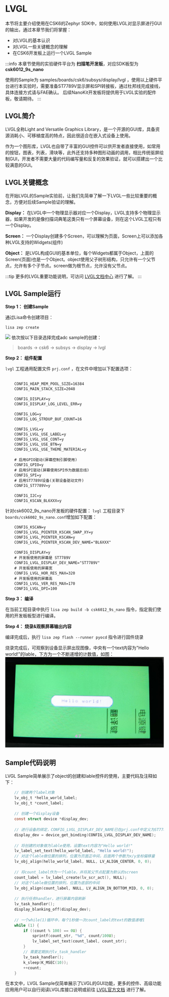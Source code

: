 # LVGL

本节将主要介绍使用在CSK6的Zephyr SDK中，如何使用LVGL对显示屏进行GUI的输出，通过本章节我们将掌握：

- 对LVGL的基本认识
- 对LVGL一些关键概念的理解
- 在CSK6开发板上运行一个LVGL Sample

:::info 
本章节使用的实验硬件平台为 **扫描笔开发板**，对应SDK板型为 **csk6012_9s_nano**

使用的Sample为 samples/boards/csk6/subsys/display/lvgl ，使用以上硬件平台进行本实验时，需要准备ST7789V显示屏和SPI转接板，通过杜邦线完成接线，具体连接方式请与FAE确认。
后续NanoKit开发板将提供用于LVGL实验的配件板，敬请期待。
:::

## LVGL简介
LVGL全称Light and Versatile Graphics Library，是一个开源的GUI库，具备资源消耗小、可移植度高的特点，因此很适合在嵌入式设备上使用。

作为一个图形库，LVGL也自带了丰富的GUI控件可以供开发者直接使用，如常用的按钮，图表，列表，滑块等，此外还支持多种图形动画的调用，相比传统驱屏绘制GUI，开发者不需要大量的代码编写量和反复的效果验证，就可以搭建出一个比较满意的GUI。


## LVGL关键概念

在开始LVGL的Sample实验前，让我们先简单了解一下LVGL一些比较重要的概念，方便对后续Sample验证的理解。

**Display：** 在LVGL中一个物理显示器对应一个Display，LVGL支持多个物理显示器，如果开发的是像扫描词典笔这类只有一个屏幕设备，则在这个LVGL工程只有一个Display。

**Screen：** 一个Display创建多个Screen，可以理解为页面，Screen上可以添加各种LVGL支持的Widgets(组件)

**Object：** 是LVGL构成GUI的基本单位，每个Widgets都属于Object，上面的Screen(页面)也是一个Object。object使用父子树形结构，只允许有一个父节点，允许有多个子节点。screen做为根节点，允许没有父节点。

:::tip
更多的LVGL重要功能说明，可访问 [LVGL文档中心](https://docs.lvgl.io/7.11/overview/index.html) 进行了解。
:::

## LVGL Sample运行

**Step 1： 创建Sample**

通过Lisa命令创建项目：
```
lisa zep create
```
![](./files/uart_create01.png)
依次按以下目录选择完成adc sample的创建：  
> boards → csk6 → subsys → display → lvgl

**Step 2： 组件配置**

``lvgl`` 工程通用配置文件 ``prj.conf`` ，在文件中增加以下配置选项：
```shell

    CONFIG_HEAP_MEM_POOL_SIZE=16384
    CONFIG_MAIN_STACK_SIZE=2048

    CONFIG_DISPLAY=y
    CONFIG_DISPLAY_LOG_LEVEL_ERR=y

    CONFIG_LOG=y
    CONFIG_LOG_STRDUP_BUF_COUNT=16

    CONFIG_LVGL=y
    CONFIG_LVGL_USE_LABEL=y
    CONFIG_LVGL_USE_CONT=y
    CONFIG_LVGL_USE_BTN=y
    CONFIG_LVGL_USE_THEME_MATERIAL=y

	# 启用GPIO驱动(屏幕控制引脚使用)
    CONFIG_GPIO=y
    # 启用SPI驱动(屏幕使用SPI作为数据总线)
    CONFIG_SPI=y
    # 启用ST7789V设备(关联设备驱动文件)
    CONFIG_ST7789V=y

    CONFIG_I2C=y
    CONFIG_KSCAN_BL6XXX=y
```
针对csk6002_9s_nano开发板的硬件配置：
``lvgl`` 工程目录下`boards/csk6002_9s_nano.conf`增加如下配置：   
```shell
    CONFIG_KSCAN=y
    CONFIG_LVGL_POINTER_KSCAN_SWAP_XY=y
    CONFIG_LVGL_POINTER_KSCAN=y
    CONFIG_LVGL_POINTER_KSCAN_DEV_NAME="BL6XXX"

    CONFIG_DISPLAY=y
	# 开发板使用的屏幕是 ST7789V
    CONFIG_LVGL_DISPLAY_DEV_NAME="ST7789V"
    # 开发板使用的屏幕宽
    CONFIG_LVGL_HOR_RES_MAX=320
    # 开发板使用的屏幕高
    CONFIG_LVGL_VER_RES_MAX=170
    CONFIG_LVGL_DPI=100
```

**Step 3： 编译**

在当前工程目录中执行 ``lisa zep build -b csk6012_9s_nano`` 指令，指定我们使用的开发板板型进行编译。

**Step 4： 烧录&观察屏幕输出内容**

编译完成后，执行 ``lisa zep flash --runner pyocd`` 指令进行固件烧录

烧录完成后，可观察到设备显示屏出现图像，中央有一个text内容为"Hello world!"的lable，下方为一个不断递增的计数值，如图：
![image](./images/lvgl_helloworld.png)


## Sample代码说明
LVGL Sample简单展示了object的创建和lable控件的使用，主要代码及注释如下：
```c
	// 创建两个label对象
	lv_obj_t *hello_world_label;
	lv_obj_t *count_label;

	// 创建一个display设备
	const struct device *display_dev;
	
	// 进行设备的绑定，CONFIG_LVGL_DISPLAY_DEV_NAME已在prj.conf中定义为ST7789V
	display_dev = device_get_binding(CONFIG_LVGL_DISPLAY_DEV_NAME);
	
	// 将创建的对象做为lable使用，设置text内容为"Hello world!"
	lv_label_set_text(hello_world_label, "Hello world!");
	// 对这个lable做位置的排列，位置为页面正中间，后面两个参数为x/y坐标偏移量
	lv_obj_align(hello_world_label, NULL, LV_ALIGN_CENTER, 0, 0);
	
	// 将count_label作为一个lable，并将其父节点配置为默认的screen
	count_label = lv_label_create(lv_scr_act(), NULL);
	// 对这个lable做位置的排列，位置为底部的中间
	lv_obj_align(count_label, NULL, LV_ALIGN_IN_BOTTOM_MID, 0, 0);
	
	// 执行任务handler，进行屏幕内容刷新
	lv_task_handler();
	display_blanking_off(display_dev);
	
	// 一个while(1)循环中，每个1秒做一次count_label的text的数值递增1
	while (1) {
		if ((count % 100) == 0U) {
			sprintf(count_str, "%d", count/100U);
			lv_label_set_text(count_label, count_str);
		}
		// 需要定期执行lv_task_handler
		lv_task_handler();
		k_sleep(K_MSEC(10));
		++count;
	}
```


 	
在本文中，LVGL Sample仅简单展示了LVGL的GUI功能，更多的控件、高级功能应用用户可以自行阅读LVGL库接口说明或前往 [LVGL官方文档](https://docs.lvgl.io/7.11/overview/index.html) 进行了解。
